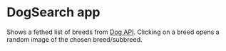 # DogSearch app

Shows a fethed list of breeds from [Dog API](https://dog.ceo/). Clicking on a breed opens a random image of the chosen breed/subbreed.
